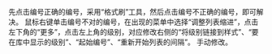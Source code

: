 先点击编号正确的编号，采用“格式刷”工具，然后点击编号不正确的编号，即可解决。
鼠标右键单击编号不对的编号，在出现的菜单中选择“调整列表缩进”，点击左下角的“更多”，点击左上角的级别，对应修改右侧的“将级别链接到样式”、“要在库中显示的级别”、“起始编号”、“重新开始列表的间隔”。
手动修改。

